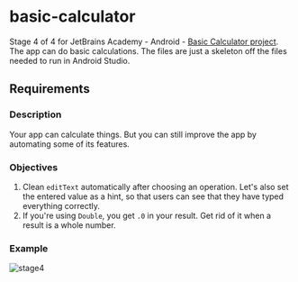 # basic-calculator
Stage 4 of 4 for JetBrains Academy - Android - [Basic Calculator project](https://hyperskill.org/projects/190/stages/952/implement).       
The app can do basic calculations. The files are just a skeleton off the files needed to run in Android Studio. 
## Requirements
### Description
Your app can calculate things. But you can still improve the app by automating some of its features.
### Objectives
1. Clean `editText` automatically after choosing an operation. Let's also set the entered value as a hint, so that users can see that they have typed everything correctly.
2. If you're using `Double`, you get `.0` in your result. Get rid of it when a result is a whole number.
### Example
![stage4](https://user-images.githubusercontent.com/64429863/127025721-9cd6e848-d148-4d92-be33-2c9f18195326.gif)
